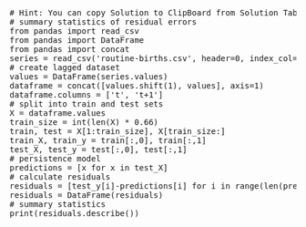 <pre class="file" data-target="clipboard">
# Hint: You can copy Solution to ClipBoard from Solution Tab
# summary statistics of residual errors
from pandas import read_csv
from pandas import DataFrame
from pandas import concat
series = read_csv('routine-births.csv', header=0, index_col=0, parse_dates=True, squeeze=True)
# create lagged dataset
values = DataFrame(series.values)
dataframe = concat([values.shift(1), values], axis=1)
dataframe.columns = ['t', 't+1']
# split into train and test sets
X = dataframe.values
train_size = int(len(X) * 0.66)
train, test = X[1:train_size], X[train_size:]
train_X, train_y = train[:,0], train[:,1]
test_X, test_y = test[:,0], test[:,1]
# persistence model
predictions = [x for x in test_X]
# calculate residuals
residuals = [test_y[i]-predictions[i] for i in range(len(predictions))]
residuals = DataFrame(residuals)
# summary statistics
print(residuals.describe())
</pre>

